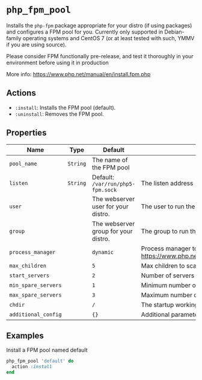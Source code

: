 # `php_fpm_pool`

Installs the `php-fpm` package appropriate for your distro (if using packages) and configures a FPM pool for you. Currently only supported in Debian-family operating systems and CentOS 7 (or at least tested with such, YMMV if you are using source).

Please consider FPM functionally pre-release, and test it thoroughly in your environment before using it in production
<!-- markdown-link-check-disable -->
More info: <https://www.php.net/manual/en/install.fpm.php>

## Actions

- `:install`: Installs the FPM pool (default).
- `:uninstall`: Removes the FPM pool.

## Properties

| Name                | Type     | Default                              | Descrption                                                                            |
| ------------------- | -------- | ------------------------------------ | ------------------------------------------------------------------------------------- |
| `pool_name`         | `String` | The name of the FPM pool             |                                                                                       |
| `listen`            | `String` | Default: `/var/run/php5-fpm.sock`    | The listen address                                                                    |
| `user`              |          | The webserver user for your distro.  | The user to run the FPM under                                                         |
| `group`             |          | The webserver group for your distro. | The group to run the FPM under                                                        |
| `process_manager`   |          | `dynamic`                            | Process manager to use - see <https://www.php.net/manual/en/install.fpm.configuration.php> |
| `max_children`      |          | `5`                                  | Max children to scale to                                                              |
| `start_servers`     |          | `2`                                  | Number of servers to start the pool with                                              |
| `min_spare_servers` |          | `1`                                  | Minimum number of servers to have as spares                                           |
| `max_spare_servers` |          | `3`                                  | Maximum number of servers to have as spares                                           |
| `chdir`             |          | `/`                                  | The startup working directory of the pool                                             |
| `additional_config` |          | `{}`                                 | Additional parameters in JSON                                                         |

## Examples

Install a FPM pool named default

```ruby
php_fpm_pool 'default' do
  action :install
end
```
